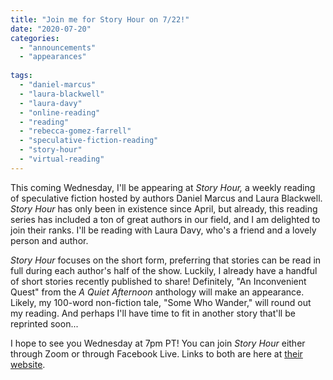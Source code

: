 ```yaml
---
title: "Join me for Story Hour on 7/22!"
date: "2020-07-20"
categories: 
  - "announcements"
  - "appearances"
  
tags: 
  - "daniel-marcus"
  - "laura-blackwell"
  - "laura-davy"
  - "online-reading"
  - "reading"
  - "rebecca-gomez-farrell"
  - "speculative-fiction-reading"
  - "story-hour"
  - "virtual-reading"
---
```


This coming Wednesday, I'll be appearing at _Story Hour,_ a weekly reading of speculative fiction hosted by authors Daniel Marcus and Laura Blackwell. _Story Hour_ has only been in existence since April, but already, this reading series has included a ton of great authors in our field, and I am delighted to join their ranks. I'll be reading with Laura Davy, who's a friend and a lovely person and author.

_Story Hour_ focuses on the short form, preferring that stories can be read in full during each author's half of the show. Luckily, I already have a handful of short stories recently published to share! Definitely, "An Inconvenient Quest" from the _A Quiet Afternoon_ anthology will make an appearance. Likely, my 100-word non-fiction tale, "Some Who Wander," will round out my reading. And perhaps I'll have time to fit in another story that'll be reprinted soon...

I hope to see you Wednesday at 7pm PT! You can join _Story Hour_ either through Zoom or through Facebook Live. Links to both are here at [their website](https://www.storyhour2020.com/).
